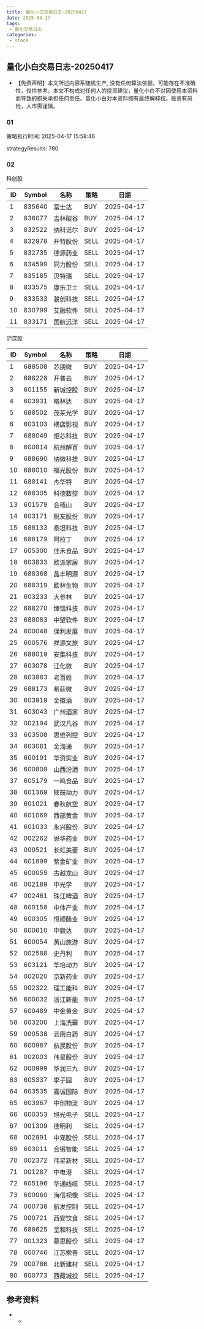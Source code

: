 ```yaml
---
title: 量化小白交易日志-20250417
date: 2025-04-17
tags:
 - 量化交易日志
categories: 
 - stock
---
```


## 量化小白交易日志-20250417

- 【免责声明】本文所述内容系随机生产, 没有任何算法依据，可能存在不准确性，仅供参考。本文不构成对任何人的投资建议，量化小白不对因使用本资料而导致的损失承担任何责任。量化小白对本资料拥有最终解释权。投资有风险，入市需谨慎。

### 01

策略执行时间: 2025-04-17 15:58:46

strategyResults: 780

### 02

科创股

|ID|Symbol|名称|策略|日期|
| ---- | ---- | ---- | ---- | ---- |
|1|835640|富士达|BUY|2025-04-17|
|2|836077|吉林碳谷|BUY|2025-04-17|
|3|832522|纳科诺尔|BUY|2025-04-17|
|4|832978|开特股份|SELL|2025-04-17|
|5|832735|德源药业|SELL|2025-04-17|
|6|834599|同力股份|SELL|2025-04-17|
|7|835185|贝特瑞|SELL|2025-04-17|
|8|833575|康乐卫士|SELL|2025-04-17|
|9|833533|骏创科技|SELL|2025-04-17|
|10|830799|艾融软件|SELL|2025-04-17|
|11|833171|国航远洋|SELL|2025-04-17|

沪深股

|ID|Symbol|名称|策略|日期|
| ---- | ---- | ---- | ---- | ---- |
|1|688508|芯朋微|BUY|2025-04-17|
|2|688228|开普云|BUY|2025-04-17|
|3|601155|新城控股|BUY|2025-04-17|
|4|603931|格林达|BUY|2025-04-17|
|5|688502|茂莱光学|BUY|2025-04-17|
|6|603103|横店影视|BUY|2025-04-17|
|7|688049|炬芯科技|BUY|2025-04-17|
|8|600814|杭州解百|BUY|2025-04-17|
|9|688690|纳微科技|BUY|2025-04-17|
|10|688010|福光股份|BUY|2025-04-17|
|11|688141|杰华特|BUY|2025-04-17|
|12|688305|科德数控|BUY|2025-04-17|
|13|601579|会稽山|BUY|2025-04-17|
|14|603171|税友股份|BUY|2025-04-17|
|15|688133|泰坦科技|BUY|2025-04-17|
|16|688179|阿拉丁|BUY|2025-04-17|
|17|605300|佳禾食品|BUY|2025-04-17|
|18|603833|欧派家居|BUY|2025-04-17|
|19|688368|晶丰明源|BUY|2025-04-17|
|20|688319|欧林生物|BUY|2025-04-17|
|21|603233|大参林|BUY|2025-04-17|
|22|688270|臻镭科技|BUY|2025-04-17|
|23|688083|中望软件|BUY|2025-04-17|
|24|600048|保利发展|BUY|2025-04-17|
|25|600576|祥源文旅|BUY|2025-04-17|
|26|688019|安集科技|BUY|2025-04-17|
|27|603078|江化微|BUY|2025-04-17|
|28|603883|老百姓|BUY|2025-04-17|
|29|688173|希荻微|BUY|2025-04-17|
|30|603919|金徽酒|BUY|2025-04-17|
|31|603043|广州酒家|BUY|2025-04-17|
|32|002194|武汉凡谷|BUY|2025-04-17|
|33|603508|思维列控|BUY|2025-04-17|
|34|603061|金海通|BUY|2025-04-17|
|35|600191|华资实业|BUY|2025-04-17|
|36|600809|山西汾酒|BUY|2025-04-17|
|37|605179|一鸣食品|BUY|2025-04-17|
|38|601369|陕鼓动力|BUY|2025-04-17|
|39|601021|春秋航空|BUY|2025-04-17|
|40|601069|西部黄金|BUY|2025-04-17|
|41|601033|永兴股份|BUY|2025-04-17|
|42|002262|恩华药业|BUY|2025-04-17|
|43|000521|长虹美菱|BUY|2025-04-17|
|44|601899|紫金矿业|BUY|2025-04-17|
|45|600059|古越龙山|BUY|2025-04-17|
|46|002189|中光学|BUY|2025-04-17|
|47|002461|珠江啤酒|BUY|2025-04-17|
|48|600158|中体产业|BUY|2025-04-17|
|49|600305|恒顺醋业|BUY|2025-04-17|
|50|600610|中毅达|BUY|2025-04-17|
|51|600054|黄山旅游|BUY|2025-04-17|
|52|002588|史丹利|BUY|2025-04-17|
|53|603121|华培动力|BUY|2025-04-17|
|54|002020|京新药业|BUY|2025-04-17|
|55|002322|理工能科|BUY|2025-04-17|
|56|600032|浙江新能|BUY|2025-04-17|
|57|600489|中金黄金|BUY|2025-04-17|
|58|603200|上海洗霸|BUY|2025-04-17|
|59|000538|云南白药|BUY|2025-04-17|
|60|600987|航民股份|BUY|2025-04-17|
|61|002003|伟星股份|BUY|2025-04-17|
|62|000999|华润三九|BUY|2025-04-17|
|63|605337|李子园|BUY|2025-04-17|
|64|603535|嘉诚国际|BUY|2025-04-17|
|65|603967|中创物流|BUY|2025-04-17|
|66|600353|旭光电子|SELL|2025-04-17|
|67|001309|德明利|SELL|2025-04-17|
|68|002891|中宠股份|SELL|2025-04-17|
|69|603011|合锻智能|SELL|2025-04-17|
|70|002372|伟星新材|SELL|2025-04-17|
|71|001287|中电港|SELL|2025-04-17|
|72|605196|华通线缆|SELL|2025-04-17|
|73|600060|海信视像|SELL|2025-04-17|
|74|000738|航发控制|SELL|2025-04-17|
|75|000721|西安饮食|SELL|2025-04-17|
|76|688625|呈和科技|SELL|2025-04-17|
|77|001323|慕思股份|SELL|2025-04-17|
|78|600746|江苏索普|SELL|2025-04-17|
|79|000786|北新建材|SELL|2025-04-17|
|80|600773|西藏城投|SELL|2025-04-17|

## 参考资料

- -